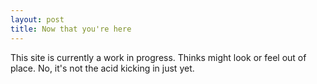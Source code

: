 ```yaml
---
layout: post
title: Now that you're here
---
```


This site is currently a work in progress. Thinks might look or feel out of place. No, it's not the acid kicking in just yet.
